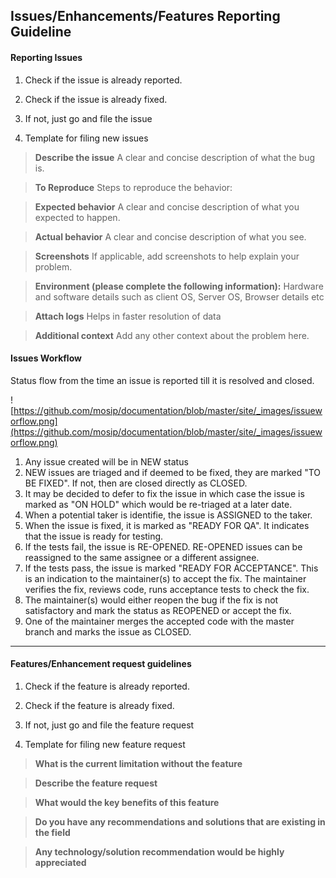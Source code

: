 ## Issues/Enhancements/Features Reporting Guideline

#### Reporting Issues 
1. Check if the issue is already reported.

1. Check if the issue is already fixed.

1. If not, just go and file the issue

1. Template for filing new issues

> **Describe the issue**
> A clear and concise description of what the bug is.

> **To Reproduce**
>Steps to reproduce the behavior:

>**Expected behavior**
>A clear and concise description of what you expected to happen.

>**Actual behavior**
>A clear and concise description of what you see.

>**Screenshots**
>If applicable, add screenshots to help explain your problem.

>**Environment (please complete the following information):**
> Hardware and software details such as client OS, Server OS, Browser details etc

>**Attach logs**
>Helps in faster resolution of data

>**Additional context**
>Add any other context about the problem here.

#### Issues Workflow
Status flow from the time an issue is reported till it is resolved and closed.

![https://github.com/mosip/documentation/blob/master/site/_images/issueworflow.png](https://github.com/mosip/documentation/blob/master/site/_images/issueworflow.png)

1. Any issue created will be in NEW status 
1. NEW issues are triaged and if deemed to be fixed, they are marked "TO BE FIXED".  If not, then are closed directly as CLOSED.
1. It may be decided to defer to fix the issue in which case the issue is marked as "ON HOLD" which would be re-triaged at a later date.
1. When a potential taker is identifie, the issue is ASSIGNED to the taker.
1. When the issue is fixed, it is marked as "READY FOR QA".  It indicates that the issue is ready for testing.
1. If the tests fail, the issue is RE-OPENED.  RE-OPENED issues can be reassigned to the same assignee or a different assignee.
1. If the tests pass, the issue is marked "READY FOR ACCEPTANCE".  This is an indication to the maintainer(s) to accept the fix.  The maintainer verifies the fix, reviews code, runs acceptance tests to check the fix.
1. The maintainer(s) would either reopen the bug if the fix is not satisfactory and mark the status as REOPENED or accept the fix.
1. One of the maintainer merges the accepted code with the master branch and marks the issue as CLOSED.

***

#### Features/Enhancement request guidelines

1. Check if the feature is already reported.

1. Check if the feature is already fixed.

1. If not, just go and file the feature request

1. Template for filing new feature request

> **What is the current limitation without the feature**

> **Describe the feature request**

> **What would the key benefits of this feature**

> **Do you have any recommendations and solutions that are existing in the field**

> **Any technology/solution recommendation would be highly appreciated**


